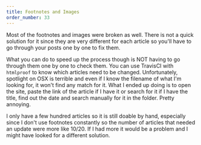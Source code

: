 ```yaml
---
title: Footnotes and Images
order_number: 33
---
```


Most of the footnotes and images were broken as well. There is not a quick solution for it since they are very different for each article so you'll have to go through your posts one by one to fix them.

What you can do to speed up the process though is NOT having to go through them one by one to check them. You can use TravisCI with `htmlproof` to know which articles need to be changed. Unfortunately, spotlight on OSX is terrible and even if I know the filename of what I'm looking for, it won't find any match for it. What I ended up doing is to open the site, paste the link of the article if I have it or search for it if I have the title, find out the date and search manually for it in the folder. Pretty annoying.

I only have a few hundred articles so it is still doable by hand, especially since I don't use footnotes constantly so the number of articles that needed an update were more like 10/20. If I had more it would be a problem and I might have looked for a different solution.